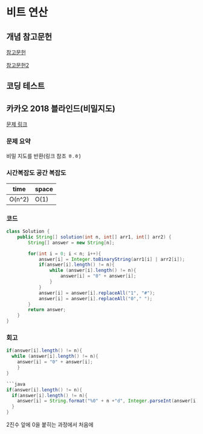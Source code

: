 # 비트 연산

## 개념 참고문헌

[참고문헌](https://vmpo.tistory.com/106)

[참고문헌2](http://www.tcpschool.com/java/java_operator_bitwise)


## 코딩 테스트

## 카카오 2018 블라인드(비밀지도)

[문제 링크](https://school.programmers.co.kr/learn/courses/30/lessons/17681)

### 문제 요약
비밀 지도를 반환(링크 참조 ㅎ.ㅎ)

### 시간복잡도 공간 복잡도
| time | space |
|------|-------|
| O(n^2) | O(1)  |

### 코드
```java
class Solution {
    public String[] solution(int n, int[] arr1, int[] arr2) {
        String[] answer = new String[n];

        for(int i = 0; i < n; i++){
            answer[i] = Integer.toBinaryString(arr1[i] | arr2[i]);
            if(answer[i].length() != n){
                while (answer[i].length() != n){
                    answer[i] = "0" + answer[i];
                }
            }
            answer[i] = answer[i].replaceAll("1", "#");
            answer[i] = answer[i].replaceAll("0"," ");
        }
        return answer;
    }
}
```

### 회고
```java
if(answer[i].length() != n){
  while (answer[i].length() != n){
    answer[i] = "0" + answer[i];
    }
}  

```java
if(answer[i].length() != n){
  if(answer[i].length() != n){
    answer[i] = String.format("%0" + n +"d", Integer.parseInt(answer[i]));
  }
}
```
2진수 앞에 0을 붙히는 과정에서 처음에
